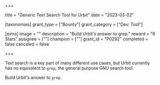 +++

title = "Generic Text Search Tool for Urbit"
date = "2023-03-02"

[taxonomies]
grant_type = ["Bounty"]
grant_category = ["Dev: Tool"]

[extra]
image = ""
description = "Build Urbit's answer to grep."
reward = "6 Stars"
assignee = [""]
champion = [""]
grant_id = "P0292"
completed = false
canceled = false

+++

Text search is a key part of many different use cases, but Urbit currently has no equivalent to `grep`, the general purpose GNU search tool. 

Build Urbit's answer to `grep`.
